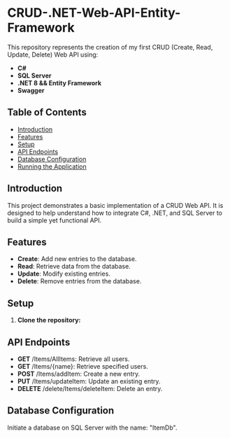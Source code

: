 # CRUD-.NET-Web-API-Entity-Framework

This repository represents the creation of my first CRUD (Create, Read, Update, Delete) Web API using:

- **C#**
- **SQL Server**
- **.NET 8 && Entity Framework**
- **Swagger**

## Table of Contents

- [Introduction](#introduction)
- [Features](#features)
- [Setup](#setup)
- [API Endpoints](#api-endpoints)
- [Database Configuration](#database-configuration)
- [Running the Application](#running-the-application)


## Introduction

This project demonstrates a basic implementation of a CRUD Web API. It is designed to help understand how to integrate C#, .NET, and SQL Server to build a simple yet functional API.

## Features

- **Create**: Add new entries to the database.
- **Read**: Retrieve data from the database.
- **Update**: Modify existing entries.
- **Delete**: Remove entries from the database.

## Setup

1. **Clone the repository:**

## API Endpoints

- **GET** /Items/AllItems: Retrieve all users.
- **GET** /Items/{name}: Retrieve specified users.
- **POST** /Items/addItem: Create a new entry.
- **PUT** /Items/updateItem: Update an existing entry.
- **DELETE** /delete/Items/deleteItem: Delete an entry.

## Database Configuration

Initiate a database on SQL Server with the name: "ItemDb".

